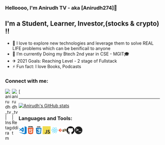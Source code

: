 ### Helloooo, I'm Anirudh TV - aka [Anirudh274]👋


## I'm a Student, Learner, Investor,(stocks & crypto) !!

- 🔰 I love to explore new technologies and leverage them to solve REAL LIFE problems which can be benificail to anyone
- 🌱 I’m currently Doing my Btech 2nd year in CSE - MGIT🎓
- ✈ 2021 Goals: Reaching Level - 2 stage of Fullstack 
- ⚡ Fun fact: I love Books, Podcasts

### Connect with me:
[<img align="left" alt="anirudh_tv | Instagram" width="22px" src="https://cdn.jsdelivr.net/npm/simple-icons@v3/icons/instagram.svg" />][instagram]
[<img align="left" alt="anirudh_tv | Reddit" width="22px" src="https://cdn.jsdelivr.net/npm/simple-icons@v3/icons/reddit.svg" />
<br />

--- 
[![Anirudh's GitHub stats](https://github-readme-stats.vercel.app/api?username=anirudh274)](https://github.com/anirudh274/github-readme-stats)


### Languages and Tools:

<img align="left" alt="Visual Studio Code" width="26px" src="https://raw.githubusercontent.com/github/explore/80688e429a7d4ef2fca1e82350fe8e3517d3494d/topics/visual-studio-code/visual-studio-code.png" />
<img align="left" alt="HTML5" width="26px" src="https://raw.githubusercontent.com/github/explore/80688e429a7d4ef2fca1e82350fe8e3517d3494d/topics/html/html.png" />
<img align="left" alt="CSS3" width="26px" src="https://raw.githubusercontent.com/github/explore/80688e429a7d4ef2fca1e82350fe8e3517d3494d/topics/css/css.png" />
<img align="left" alt="JavaScript" width="26px" src="https://raw.githubusercontent.com/github/explore/80688e429a7d4ef2fca1e82350fe8e3517d3494d/topics/javascript/javascript.png" />
<img align="left" alt="React" width="26px" src="https://raw.githubusercontent.com/github/explore/80688e429a7d4ef2fca1e82350fe8e3517d3494d/topics/react/react.png" />
<img align="left" alt="Git" width="26px" src="https://raw.githubusercontent.com/github/explore/80688e429a7d4ef2fca1e82350fe8e3517d3494d/topics/git/git.png" />
<img align="left" alt="GitHub" width="26px" src="https://raw.githubusercontent.com/github/explore/78df643247d429f6cc873026c0622819ad797942/topics/github/github.png" />
<img align="left" alt="Terminal" width="26px" src="https://raw.githubusercontent.com/github/explore/80688e429a7d4ef2fca1e82350fe8e3517d3494d/topics/terminal/terminal.png" />

<br />
<br />


[instagram]: https://www.instagram.com/anirudh_tv/ 
